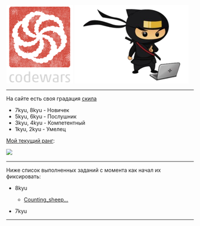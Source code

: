 ![](codewars.png)
![](ninja.png)

---


На сайте есть своя градация [скила](https://www.codewars.com/about)

- 7kyu, 8kyu - Новичек
- 5kyu, 6kyu - Послушник
- 3kyu, 4kyu - Компетентный
- 1kyu, 2kyu - Умелец

[Мой текущий ранг](https://www.codewars.com/users/Andrei4NameSpace):

![](https://www.codewars.com/users/Andrei4NameSpace/badges/large)

---

Ниже список выполненных заданий с момента как начал их фиксировать:

- 8kyu
  - [Counting_sheep...](solutions/8kyu/Counting_sheep...)
  
- 7kyu

---
